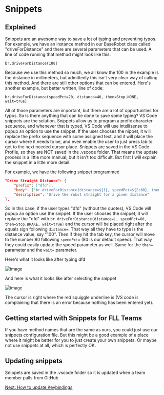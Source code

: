 # Snippets

## Explained
Snippets are an awesome way to save a lot of typing and preventing typos. For example, we have an instance method in our BaseRobot class called "driveForDistance" and there are several parameters that can be used. A line of code running that method might look like this:

`br.driveForDistance(100)`

Because we use this method so much, we all know the 100 in the example is the distance in millimeters, but admittedly this isn't very clear way of calling this method. And there are still other options that can be entered. Here's another example, but better written, line of code:

`br.driveForDistance(speedPct=20, distance=40, then=Stop.NONE, wait=true)`

All of those parameters are important, but there are a lot of opportunities for typos. So is there anything that can be done to save some typing? VS Code snippets are the solution. Snippets allow us to program a prefix character sequence, and whenever that is typed, VS Code will use intellisense to popup an option to use the snippet. If the user chooses the nippet, it will replace the prefix sequence with some assigned text, and it will place the cursor where it needs to be, and even enable the user to just press tab to get to the next needed cursor place. Snippets are saved in the VS Code Profile, so they are NOT saved in the .vscode folder. That means the update process is a little more manual, but it isn't too difficult. But first I will explain the snippet in a little more detail.

For example, we have the following snippet programmed
```json
"Drive Straight Distance": {
    "prefix": ["dfd"],
    "body": ["br.driveForDistance(distance=${1}, speedPct=${2:80}, then=${3:Stop.BRAKE}, wait=${4:True})"],
    "description": "Drive the robot straight for a given distance"
},
```

So in this case, if the user types "dfd" (without the quotes), VS Code will popup an option use the snippet. If the user chooses the snippet, it will replace the "dfd" with `br.driveForDistance(distance=|, speedPct=80, then=Stop.BRAKE, wait=true)` and the cursor will be placed right after the equals sign following `distance=`. That way all they have to type is the distance value, say "100". Then if they hit the tab key, the cursor will move to the number 80 following `speedPct=` (80 is our default speed). That way they could easily update the speed parameter as well. Same for the `then=` parameter and the `wait=` parameter.

Here's what it looks like after typing dfd

![image](https://github.com/user-attachments/assets/55af02a1-11f8-450b-be01-6820326bedc0)

And here is what it looks like after selecting the snippet

![image](https://github.com/user-attachments/assets/efb3a12b-4991-464d-b34e-4020881ddb47)

The cursor is right where the red squiggle underline is (VS code is complaining that there is an error because nothing has been entered yet).

## Getting started with Snippets for FLL Teams
If you have method names that are the same as ours, you could just use our snippets configuration file. But this might be a good example of a place where it might be better for you to just create your own snippets. Or maybe not use snippets at all, which is perfectly OK.

## Updating snippets
Snippets are saved in the .vscode folder so it is updated when a team member pulls from GitHub.

[Next: How to update Keybindings](https://github.com/MrGibbage/fll-pybricks-vscode-tutorial/blob/main/update-keybindings.md)
